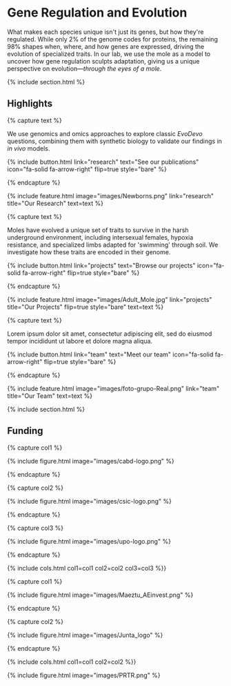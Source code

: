 ---
---

# **Gene Regulation and Evolution**

What makes each species unique isn't just its genes, but how they're regulated. While only 2% of the genome codes for proteins, the remaining 98% shapes when, where, and how genes are expressed, driving the evolution of specialized traits. In our lab, we use the mole as a model to uncover how gene regulation sculpts adaptation, giving us a unique perspective on evolution—_through the eyes of a mole_.


{% include section.html %}

## Highlights

{% capture text %}

We use genomics and omics approaches to explore classic _EvoDevo_ questions, combining them with synthetic biology to validate our findings in _in vivo_ models.

{%
  include button.html
  link="research"
  text="See our publications"
  icon="fa-solid fa-arrow-right"
  flip=true
  style="bare"
%}

{% endcapture %}

{%
  include feature.html
  image="images/Newborns.png"
  link="research"
  title="Our Research"
  text=text
%}

{% capture text %}

Moles have evolved a unique set of traits to survive in the harsh underground environment, including intersexual females, hypoxia resistance, and specialized limbs adapted for 'swimming' through soil. We investigate how these traits are encoded in their genome.

{%
  include button.html
  link="projects"
  text="Browse our projects"
  icon="fa-solid fa-arrow-right"
  flip=true
  style="bare"
%}

{% endcapture %}

{%
  include feature.html
  image="images/Adult_Mole.jpg"
  link="projects"
  title="Our Projects"
  flip=true
  style="bare"
  text=text
%}

{% capture text %}

Lorem ipsum dolor sit amet, consectetur adipiscing elit, sed do eiusmod tempor incididunt ut labore et dolore magna aliqua.

{%
  include button.html
  link="team"
  text="Meet our team"
  icon="fa-solid fa-arrow-right"
  flip=true
  style="bare"
%}

{% endcapture %}

{%
  include feature.html
  image="images/foto-grupo-Real.png"
  link="team"
  title="Our Team"
  text=text
%}

{% include section.html %}

## Funding

{% capture col1 %}

{%
  include figure.html
  image="images/cabd-logo.png"
%}

{% endcapture %}

{% capture col2 %}

{%
  include figure.html
  image="images/csic-logo.png"
%}

{% endcapture %}

{% capture col3 %}

{%
  include figure.html
  image="images/upo-logo.png"
%}

{% endcapture %}

{% include cols.html col1=col1 col2=col2 col3=col3 %}}

{% capture col1 %}

{%
  include figure.html
  image="images/Maeztu_AEinvest.png"
%}

{% endcapture %}

{% capture col2 %}

{%
  include figure.html
  image="images/Junta_logo"
%}

{% endcapture %}

{% include cols.html col1=col1 col2=col2 %}}

{%
  include figure.html
  image="images/PRTR.png"
%}
